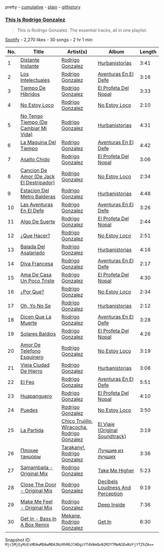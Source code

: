 pretty - [cumulative](/playlists/cumulative/37i9dQZF1DZ06evO2WFUvk.md) - [plain](/playlists/plain/37i9dQZF1DZ06evO2WFUvk) - [githistory](https://github.githistory.xyz/mackorone/spotify-playlist-archive/blob/main/playlists/plain/37i9dQZF1DZ06evO2WFUvk)

### [This Is Rodrigo Gonzalez](https://open.spotify.com/playlist/37i9dQZF1DZ06evO2WFUvk)

> This is Rodrigo Gonzalez\. The essential tracks, all in one playlist.

[Spotify](https://open.spotify.com/user/spotify) - 2,270 likes - 30 songs - 2 hr 1 min

| No. | Title | Artist(s) | Album | Length |
|---|---|---|---|---|
| 1 | [Distante Instante](https://open.spotify.com/track/6q5ITxhCRAK98hh03pbgK4) | [Rodrigo Gonzalez](https://open.spotify.com/artist/511LiKYCkXD9SfHMQefuPM) | [Hurbanistorias](https://open.spotify.com/album/1o8wNJhnLL493SfrM5McrY) | 3:41 |
| 2 | [Los Intelectuales](https://open.spotify.com/track/7zPsqNF4oTx9XQMRoNZt5y) | [Rodrigo Gonzalez](https://open.spotify.com/artist/511LiKYCkXD9SfHMQefuPM) | [Aventuras En El Defe](https://open.spotify.com/album/0YEo5rYkXvYJ8l2oJgJEed) | 3:16 |
| 3 | [Tiempo De Hibridos](https://open.spotify.com/track/4Hf8kMwW4SEAm256nL6gbL) | [Rodrigo Gonzalez](https://open.spotify.com/artist/511LiKYCkXD9SfHMQefuPM) | [El Profeta Del Nopal](https://open.spotify.com/album/5jlpAuX1fjo6f3a5CN8LCt) | 3:33 |
| 4 | [No Estoy Loco](https://open.spotify.com/track/6qMMS6BRlyKrVU7uApmK3I) | [Rodrigo Gonzalez](https://open.spotify.com/artist/511LiKYCkXD9SfHMQefuPM) | [No Estoy Loco](https://open.spotify.com/album/7iTLSVhwf8c3gSfuqhtKSq) | 2:10 |
| 5 | [No Tengo Tiempo \(De Cambiar Mi Vida\)](https://open.spotify.com/track/1vD2RhbLWWdGZRUvUkWjAQ) | [Rodrigo Gonzalez](https://open.spotify.com/artist/511LiKYCkXD9SfHMQefuPM) | [Hurbanistorias](https://open.spotify.com/album/1o8wNJhnLL493SfrM5McrY) | 4:31 |
| 6 | [La Maquina Del Tiempo](https://open.spotify.com/track/5kS9UDQMhmoDXLdm2zFYQb) | [Rodrigo Gonzalez](https://open.spotify.com/artist/511LiKYCkXD9SfHMQefuPM) | [Aventuras En El Defe](https://open.spotify.com/album/0YEo5rYkXvYJ8l2oJgJEed) | 4:42 |
| 7 | [Asalto Chido](https://open.spotify.com/track/0HX6AibpN8ejlt4JYGfkGw) | [Rodrigo Gonzalez](https://open.spotify.com/artist/511LiKYCkXD9SfHMQefuPM) | [El Profeta Del Nopal](https://open.spotify.com/album/5jlpAuX1fjo6f3a5CN8LCt) | 3:06 |
| 8 | [Cancion De Amor \(De Jack El Destripador\)](https://open.spotify.com/track/6CT5XpnHcgwICjWRRfH9Qk) | [Rodrigo Gonzalez](https://open.spotify.com/artist/511LiKYCkXD9SfHMQefuPM) | [No Estoy Loco](https://open.spotify.com/album/7iTLSVhwf8c3gSfuqhtKSq) | 2:34 |
| 9 | [Estacion Del Metro Balderas](https://open.spotify.com/track/3onGkwXY04Neo2WWbkZiUU) | [Rodrigo Gonzalez](https://open.spotify.com/artist/511LiKYCkXD9SfHMQefuPM) | [Hurbanistorias](https://open.spotify.com/album/1o8wNJhnLL493SfrM5McrY) | 4:48 |
| 10 | [Las Aventuras En El Defe](https://open.spotify.com/track/5xI8SnxPGQA4kSt1InLWud) | [Rodrigo Gonzalez](https://open.spotify.com/artist/511LiKYCkXD9SfHMQefuPM) | [Aventuras En El Defe](https://open.spotify.com/album/0YEo5rYkXvYJ8l2oJgJEed) | 3:26 |
| 11 | [Algo De Suerte](https://open.spotify.com/track/0ZGgIES5fy3c5W135lykST) | [Rodrigo Gonzalez](https://open.spotify.com/artist/511LiKYCkXD9SfHMQefuPM) | [El Profeta Del Nopal](https://open.spotify.com/album/5jlpAuX1fjo6f3a5CN8LCt) | 2:44 |
| 12 | [¿Que Hacer?](https://open.spotify.com/track/7MfBvuWaFMjjPPT8ytfyin) | [Rodrigo Gonzalez](https://open.spotify.com/artist/511LiKYCkXD9SfHMQefuPM) | [No Estoy Loco](https://open.spotify.com/album/7iTLSVhwf8c3gSfuqhtKSq) | 2:51 |
| 13 | [Balada Del Asalariado](https://open.spotify.com/track/4DTyt4bAO9MTLeef7ARbvj) | [Rodrigo Gonzalez](https://open.spotify.com/artist/511LiKYCkXD9SfHMQefuPM) | [Hurbanistorias](https://open.spotify.com/album/1o8wNJhnLL493SfrM5McrY) | 4:16 |
| 14 | [Diva Francesa](https://open.spotify.com/track/7p2EqlcvushiV5rykUlIDZ) | [Rodrigo Gonzalez](https://open.spotify.com/artist/511LiKYCkXD9SfHMQefuPM) | [Aventuras En El Defe](https://open.spotify.com/album/0YEo5rYkXvYJ8l2oJgJEed) | 2:17 |
| 15 | [Ama De Casa Un Poco Triste](https://open.spotify.com/track/1UkPZxEEM5ck5gWTI2iNu3) | [Rodrigo Gonzalez](https://open.spotify.com/artist/511LiKYCkXD9SfHMQefuPM) | [El Profeta Del Nopal](https://open.spotify.com/album/5jlpAuX1fjo6f3a5CN8LCt) | 4:30 |
| 16 | [¿Por Que?](https://open.spotify.com/track/6tOoL5m17SSwwpilAsyfmD) | [Rodrigo Gonzalez](https://open.spotify.com/artist/511LiKYCkXD9SfHMQefuPM) | [No Estoy Loco](https://open.spotify.com/album/7iTLSVhwf8c3gSfuqhtKSq) | 2:34 |
| 17 | [Oh, Yo No Se](https://open.spotify.com/track/3fsyB1v2nRTk0Gkvq2Ju5g) | [Rodrigo Gonzalez](https://open.spotify.com/artist/511LiKYCkXD9SfHMQefuPM) | [Hurbanistorias](https://open.spotify.com/album/1o8wNJhnLL493SfrM5McrY) | 2:12 |
| 18 | [Dicen Que La Muerte](https://open.spotify.com/track/4XwZFbFwHEZlFMwXSzSpPv) | [Rodrigo Gonzalez](https://open.spotify.com/artist/511LiKYCkXD9SfHMQefuPM) | [Aventuras En El Defe](https://open.spotify.com/album/0YEo5rYkXvYJ8l2oJgJEed) | 3:28 |
| 19 | [Solares Baldios](https://open.spotify.com/track/6D8LxaWbw8V8gPG5RFusMc) | [Rodrigo Gonzalez](https://open.spotify.com/artist/511LiKYCkXD9SfHMQefuPM) | [El Profeta Del Nopal](https://open.spotify.com/album/5jlpAuX1fjo6f3a5CN8LCt) | 4:26 |
| 20 | [Amor De Telefono Esquinero](https://open.spotify.com/track/1DKz8s5Ro0wVgt9f7zXsEi) | [Rodrigo Gonzalez](https://open.spotify.com/artist/511LiKYCkXD9SfHMQefuPM) | [No Estoy Loco](https://open.spotify.com/album/7iTLSVhwf8c3gSfuqhtKSq) | 3:19 |
| 21 | [Vieja Ciudad De Hierro](https://open.spotify.com/track/7pQiufMiF96UFnhmqB43Lo) | [Rodrigo Gonzalez](https://open.spotify.com/artist/511LiKYCkXD9SfHMQefuPM) | [Hurbanistorias](https://open.spotify.com/album/1o8wNJhnLL493SfrM5McrY) | 3:08 |
| 22 | [El Feo](https://open.spotify.com/track/3l6pDQO0OfeHTeXzr6rTfn) | [Rodrigo Gonzalez](https://open.spotify.com/artist/511LiKYCkXD9SfHMQefuPM) | [Aventuras En El Defe](https://open.spotify.com/album/0YEo5rYkXvYJ8l2oJgJEed) | 5:51 |
| 23 | [Huapanguero](https://open.spotify.com/track/6j8hjB5DiTxtq7W4MHFDeM) | [Rodrigo Gonzalez](https://open.spotify.com/artist/511LiKYCkXD9SfHMQefuPM) | [El Profeta Del Nopal](https://open.spotify.com/album/5jlpAuX1fjo6f3a5CN8LCt) | 4:10 |
| 24 | [Puedes](https://open.spotify.com/track/6nvQEtpzgZ6RWY4WVOsJqK) | [Rodrigo Gonzalez](https://open.spotify.com/artist/511LiKYCkXD9SfHMQefuPM) | [No Estoy Loco](https://open.spotify.com/album/7iTLSVhwf8c3gSfuqhtKSq) | 3:50 |
| 25 | [La Partida](https://open.spotify.com/track/6mes0R2e1oe1RZMPHymcHt) | [Chico Trujillo](https://open.spotify.com/artist/6Hs8U0JO2nacXFG4kp15Co), [Wiracocha](https://open.spotify.com/artist/3Bed96BaBI1MxnoggMiACW), [Rodrigo Gonzalez](https://open.spotify.com/artist/511LiKYCkXD9SfHMQefuPM) | [El Viaje \(Original Soundtrack\)](https://open.spotify.com/album/1qkhgSzOSCwZ809JLv4fJS) | 3:19 |
| 26 | [Плохие танцоры](https://open.spotify.com/track/1BL9LAr8nGZqXX3pYzEbMr) | [Tarakany!](https://open.spotify.com/artist/3OZMcYBFNSr0ztFd82aJK9), [Rodrigo Gonzalez](https://open.spotify.com/artist/511LiKYCkXD9SfHMQefuPM) | [Лучшие из лучших](https://open.spotify.com/album/1hLwpeMefyrzXqv9ZXzx8u) | 3:36 |
| 27 | [Samambaila \- Original Mix](https://open.spotify.com/track/3jF1PS0bJl7QMkYswXE31U) | [Rodrigo Gonzalez](https://open.spotify.com/artist/511LiKYCkXD9SfHMQefuPM) | [Take Me Higher](https://open.spotify.com/album/04nHAVldhSET2NsLsAMn8u) | 5:23 |
| 28 | [Close The Door \- Original Mix](https://open.spotify.com/track/3MJRf5wkPowDhcpiYEqidr) | [Rodrigo Gonzalez](https://open.spotify.com/artist/511LiKYCkXD9SfHMQefuPM) | [Decibels Loudness And Perception](https://open.spotify.com/album/1KoSQBf2ODU0X0Udp5elrg) | 9:19 |
| 29 | [Make Me Feel \- Original Mix](https://open.spotify.com/track/77LQaMRRaciUEzl0NgQN2v) | [Rodrigo Gonzalez](https://open.spotify.com/artist/511LiKYCkXD9SfHMQefuPM) | [Deep Inside](https://open.spotify.com/album/31sPRBlkwIXf4wGo3HnA6T) | 7:36 |
| 30 | [Get In \- Bass In A Box Remix](https://open.spotify.com/track/4K2nNErTVNliBxHld6yBJM) | [Mekane](https://open.spotify.com/artist/5D9jBfim9QHqi1yijIEDLx), [Rodrigo Gonzalez](https://open.spotify.com/artist/511LiKYCkXD9SfHMQefuPM) | [Get In](https://open.spotify.com/album/6yhTxkPv6HT28HS4k1hXef) | 6:30 |

Snapshot ID: `Mjc5MjEyMzEsMDAwMDAwMDA3NzRhMGJlNDgzYTdkNmQxN2M2YTMwN2EwNzFjYTZhZA==`
